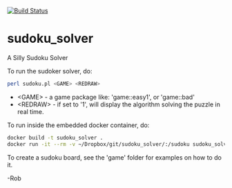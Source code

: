 [![Build Status](https://travis-ci.org/rhrhunter/sudoku_solver.svg?branch=master)](https://travis-ci.org/rhrhunter/sudoku_solver)

# sudoku_solver
A Silly Sudoku Solver

To run the sudoker solver, do:

```bash
perl sudoku.pl <GAME> <REDRAW>
```

- \<GAME\> - a game package like: 'game::easy1', or 'game::bad'
- \<REDRAW\> - if set to '1', will display the algorithm solving the puzzle in real time.

To run inside the embedded docker container, do:

```bash
docker build -t sudoku_solver .
docker run -it --rm -v ~/Dropbox/git/sudoku_solver/:/sudoku sudoku_solver perl sudoku.pl <GAME> <REDRAW>
```

To create a sudoku board, see the 'game' folder for examples on how to do it.

-Rob
